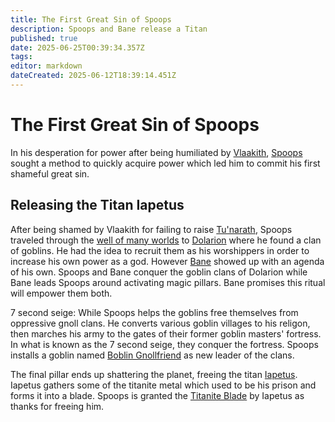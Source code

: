```yaml
---
title: The First Great Sin of Spoops
description: Spoops and Bane release a Titan
published: true
date: 2025-06-25T00:39:34.357Z
tags: 
editor: markdown
dateCreated: 2025-06-12T18:39:14.451Z
---
```


# The First Great Sin of Spoops
In his desperation for power after being humiliated by [Vlaakith](/characters/vlaakith), [Spoops](/characters/spoops) sought a method to quickly acquire power which led him to commit his first shameful great sin.


## Releasing the Titan Iapetus
After being shamed by Vlaakith for failing to raise [Tu'narath](/locations/tunarath), Spoops traveled through the [well of many worlds](/items/Well-Of-Many-Worlds) to [Dolarion](/locations/dolarion) where he found a clan of goblins. He had the idea to recruit them as his worshippers in order to increase his own power as a god. However [Bane](/characters/bane) showed up with an agenda of his own. Spoops and Bane conquer the goblin clans of Dolarion while Bane leads Spoops around activating magic pillars. Bane promises this ritual will empower them both. 

7 second seige: While Spoops helps the goblins free themselves from oppressive gnoll clans. He converts various goblin villages to his religon, then marches his army to the gates of their former goblin masters' fortress. In what is known as the 7 second seige, they conquer the fortress. Spoops installs a goblin named [Boblin Gnollfriend](/characters/boblin-gnollfriend) as new leader of the clans.

The final pillar ends up shattering the planet, freeing the titan [Iapetus](/characters/iapetus). Iapetus gathers some of the titanite metal which used to be his prison and forms it into a blade. Spoops is granted the [Titanite Blade](/items/Titanite-Blade) by Iapetus as thanks for freeing him.